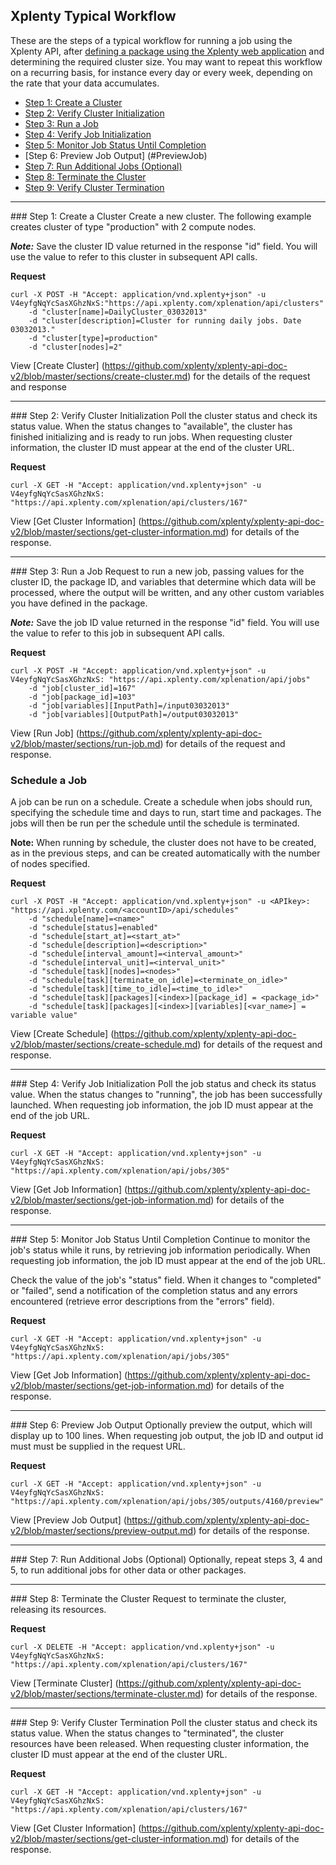 ## Xplenty Typical Workflow

These are the steps of a typical workflow for running a job using the Xplenty API, after [defining a package using the Xplenty web application](http://community.xplenty.com/knowledgebase/articles/184931-xplenty-s-packages) and determining the required cluster size. You may want to repeat this workflow on a recurring basis, for instance every day or every week, depending on the rate that your data accumulates.

* [Step 1: Create a Cluster](#CreateCluster)
* [Step 2: Verify Cluster Initialization](#VerifyCluster)
* [Step 3: Run a Job](#RunJob)
* [Step 4: Verify Job Initialization](#VerifyJob)
* [Step 5: Monitor Job Status Until Completion](#MonitorJob)
* [Step 6: Preview Job Output] (#PreviewJob)
* [Step 7: Run Additional Jobs (Optional)](#RunMoreJobs)
* [Step 8: Terminate the Cluster](#TerminateCluster)
* [Step 9: Verify Cluster Termination](#VerifyClusterTermination)

***
<a id="CreateCluster" name="CreateCluster">
### Step 1: Create a Cluster
</a>
Create a new cluster. The following example creates cluster of type "production" with 2 compute nodes. 

**_Note:_** Save the cluster ID value returned in the response "id" field. You will use the value to refer to this cluster in subsequent API calls.

**Request**
```shell
curl -X POST -H "Accept: application/vnd.xplenty+json" -u V4eyfgNqYcSasXGhzNxS:"https://api.xplenty.com/xplenation/api/clusters" 
    -d "cluster[name]=DailyCluster_03032013" 
    -d "cluster[description]=Cluster for running daily jobs. Date 03032013."
    -d "cluster[type]=production" 
    -d "cluster[nodes]=2" 
```

View [Create Cluster] (https://github.com/xplenty/xplenty-api-doc-v2/blob/master/sections/create-cluster.md) for the details of the request and response

***
<a name="VerifyCluster" id="VerifyCluster">
### Step 2: Verify Cluster Initialization
</a>
Poll the cluster status and check its status value. When the status changes to "available", the cluster has finished initializing and is ready to run jobs. When requesting cluster information, the cluster ID must appear at the end of the cluster URL.

**Request**
```shell
curl -X GET -H "Accept: application/vnd.xplenty+json" -u V4eyfgNqYcSasXGhzNxS: "https://api.xplenty.com/xplenation/api/clusters/167"
```

View [Get Cluster Information] (https://github.com/xplenty/xplenty-api-doc-v2/blob/master/sections/get-cluster-information.md) for details of the response.

***
<a id="RunJob" name="RunJob">
### Step 3: Run a Job
</a>
Request to run a new job, passing values for the cluster ID, the package ID, and variables that determine which data will be processed, where the output will be written, and any other custom variables you have defined in the package. 

**_Note:_** Save the job ID value returned in the response "id" field. You will use the value to refer to this job in subsequent API calls.

**Request**
```shell
curl -X POST -H "Accept: application/vnd.xplenty+json" -u V4eyfgNqYcSasXGhzNxS: "https://api.xplenty.com/xplenation/api/jobs" 
    -d "job[cluster_id]=167" 
    -d "job[package_id]=103" 
    -d "job[variables][InputPath]=/input03032013" 
    -d "job[variables][OutputPath]=/output03032013"
```

View [Run Job] (https://github.com/xplenty/xplenty-api-doc-v2/blob/master/sections/run-job.md) for details of the request and response.

### Schedule a Job

A job can be run on a schedule. Create a schedule when jobs should run, specifying the schedule time and days to run, start time and packages. The jobs will then be run per the schedule until the schedule is terminated.

**Note:** When running by schedule, the cluster does not have to be created, as in the previous steps, and can be created automatically with the number of nodes specified.

**Request** 
```shell
curl -X POST -H "Accept: application/vnd.xplenty+json" -u <APIkey>: "https://api.xplenty.com/<accountID>/api/schedules"
    -d "schedule[name]=<name>"
    -d "schedule[status]=enabled"
    -d "schedule[start_at]=<start_at>"
    -d "schedule[description]=<description>"
    -d "schedule[interval_amount]=<interval_amount>"
    -d "schedule[interval_unit]=<interval_unit>"
    -d "schedule[task][nodes]=<nodes>"
    -d "schedule[task][terminate_on_idle]=<terminate_on_idle>"
    -d "schedule[task][time_to_idle]=<time_to_idle>"
    -d "schedule[task][packages][<index>][package_id] = <package_id>"
    -d "schedule[task][packages][<index>][variables][<var_name>] = variable value"
```

View [Create Schedule] (https://github.com/xplenty/xplenty-api-doc-v2/blob/master/sections/create-schedule.md) for details of the request and response.

***
<a id="VerifyJob" name="VerifyJob">
### Step 4: Verify Job Initialization
</a>
Poll the job status and check its status value. When the status changes to "running", the job has been successfully launched. When requesting job information, the job ID must appear at the end of the job URL.

**Request**
```shell
curl -X GET -H "Accept: application/vnd.xplenty+json" -u V4eyfgNqYcSasXGhzNxS: "https://api.xplenty.com/xplenation/api/jobs/305"
```

View [Get Job Information] (https://github.com/xplenty/xplenty-api-doc-v2/blob/master/sections/get-job-information.md) for details of the response.

***
<a id="MonitorJob" name="MonitorJob">
### Step 5: Monitor Job Status Until Completion
</a>
Continue to monitor the job's status while it runs, by retrieving job information periodically. When requesting job information, the job ID must appear at the end of the job URL.

Check the value of the job's "status" field. When it changes to "completed" or "failed", send a notification of the completion status and any errors encountered (retrieve error descriptions from the "errors" field).

**Request**
```shell
curl -X GET -H "Accept: application/vnd.xplenty+json" -u V4eyfgNqYcSasXGhzNxS: "https://api.xplenty.com/xplenation/api/jobs/305"
```

View [Get Job Information] (https://github.com/xplenty/xplenty-api-doc-v2/blob/master/sections/get-job-information.md) for details of the response.

***
<a id="PreviewJob" name="PreviewJob">
### Step 6: Preview Job Output
</a>
Optionally preview the output, which will display up to 100 lines. When requesting job output, the job ID and output id must must be supplied in the request URL.

**Request**
```shell
curl -X GET -H "Accept: application/vnd.xplenty+json" -u V4eyfgNqYcSasXGhzNxS: "https://api.xplenty.com/xplenation/api/jobs/305/outputs/4160/preview"
```

View [Preview Job Output] (https://github.com/xplenty/xplenty-api-doc-v2/blob/master/sections/preview-output.md) for details of the response.

***

<a id="RunMoreJobs" name="RunMoreJobs">
### Step 7: Run Additional Jobs (Optional)
</a>
Optionally, repeat steps 3, 4 and 5, to run additional jobs for other data or other packages.

***
<a id="TerminateCluster" name="TerminateCluster">
### Step 8: Terminate the Cluster
</a>
Request to terminate the cluster, releasing its resources.

**Request**
```shell
curl -X DELETE -H "Accept: application/vnd.xplenty+json" -u V4eyfgNqYcSasXGhzNxS: "https://api.xplenty.com/xplenation/api/clusters/167"
```

View [Terminate Cluster] (https://github.com/xplenty/xplenty-api-doc-v2/blob/master/sections/terminate-cluster.md) for details of the response.

***
<a id="VerifyClusterTermination" name="VerifyClusterTermination">
### Step 9: Verify Cluster Termination
</a>
Poll the cluster status and check its status value. When the status changes to "terminated", the cluster resources have been released.
When requesting cluster information, the cluster ID must appear at the end of the cluster URL.

**Request**
```shell
curl -X GET -H "Accept: application/vnd.xplenty+json" -u V4eyfgNqYcSasXGhzNxS: "https://api.xplenty.com/xplenation/api/clusters/167"
```

View [Get Cluster Information] (https://github.com/xplenty/xplenty-api-doc-v2/blob/master/sections/get-cluster-information.md) for details of the response.

